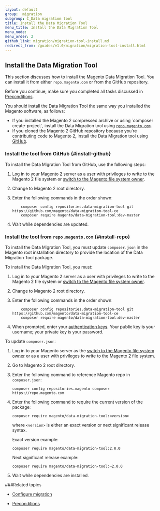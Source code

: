 ```yaml
---
layout: default
group:  migration
subgroup: C_Data migration tool
title: Install the Data Migration Tool
menu_title: Install the Data Migration Tool
menu_node: 
menu_order: 2
github_link: migration/migration-tool-install.md
redirect_from: /guides/v1.0/migration/migration-tool-install.html
---
```


## Install the Data Migration Tool
This section discusses how to install the Magento Data Migration Tool. You can install it from either `repo.magento.com` or from the GitHub repository.

Before you continue, make sure you completed all tasks discussed in <a href="{{ site.gdeurl }}migration/migration-tool-preconditions.html">Preconditions</a>.

<div class="bs-callout bs-callout-info" id="info">
  <p>You should install the Data Migration Tool the same way you installed the Magento software, as follows:</p>
  <ul><li>If you installed the Magento 2 compressed archive or using `composer create-project`, install the Data Migration tool using <a href="#install-repo"><code>repo.magento.com</code></a>.</li>
  	<li>If you cloned the Magento 2 GitHub repository because you're contributing code to Magento 2, install the Data Migration tool using <a href="#install-github">GitHub</a>.</li></ul>
</div>

### Install the tool from GitHub {#install-github}
To install the Data Migration Tool from GitHub, use the following steps:

1.	Log in to your Magento 2 server as a user with privileges to write to the Magento 2 file system or <a href="{{ site.gdeurl }}install-gde/prereq/apache-user.html#install-update-depend-user-switch">switch to the Magento file system owner</a>.
2.	Change to Magento 2 root directory.
3.	Enter the following commands in the order shown:

			composer config repositories.data-migration-tool git https://github.com/magento/data-migration-tool-ce
			composer require magento/data-migration-tool:dev-master
3.	Wait while dependencies are updated.

### Install the tool from `repo.magento.com` {#install-repo}
To install the Data Migration Tool, you must update `composer.json` in the Magento root installation directory to provide the location of the Data Migration Tool package. 

To install the Data Migration Tool, you must:

1.	Log in to your Magento 2 server as a user with privileges to write to the Magento 2 file system or <a href="{{ site.gdeurl }}install-gde/prereq/apache-user.html#install-update-depend-user-switch">switch to the Magento file system owner</a>.
2.	Change to Magento 2 root directory.

3.	Enter the following commands in the order shown:

			composer config repositories.data-migration-tool git https://github.com/magento/data-migration-tool-ce
			composer require magento/data-migration-tool:dev-master
3.  When prompted, enter your <a href="http://devdocs.magento.com/guides/v2.0/install-gde/prereq/connect-auth.html">authentication keys</a>. Your public key is your username; your private key is your password.

To update `composer.json`:

1.	Log in to your Magento server as the <a href="{{ site.gdeurl }}install-gde/prereq/apache-user.html#install-update-depend-user-switch">switch to the Magento file system owner</a> or as a user with privileges to write to the Magento 2 file system.

2.	Go to Magento 2 root directory.

7.	Enter the following command to reference Magento repo in `composer.json`:

		composer config repositories.magento composer https://repo.magento.com

8.	Enter the following command to require the current version of the package:

		composer require magento/data-migration-tool:<version>

	where `<version>` is either an exact version or next significant release syntax.

	Exact version example:

		composer require magento/data-migration-tool:2.0.0

	Next significant release example:

		composer require magento/data-migration-tool:~2.0.0

9.	Wait while dependencies are installed.

###Related topics

* <a href="{{ site.gdeurl }}migration/migration-tool-configure.html">Configure migration</a>

* <a href="{{ site.gdeurl }}migration/migration-tool-preconditions.html">Preconditions</a>
